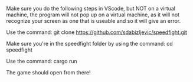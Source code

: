 Make sure you do the following steps in VScode, but NOT on a virtual machine, the program will not pop up on a virtual machine, as it will not recognize your screen as one that is useable and so it will give an error.

Use the command: git clone https://github.com/sdabizljevic/speedfight.git

Make sure you're in the speedfight folder by using the command: cd speedfight

Use the command: cargo run 

The game should open from there!